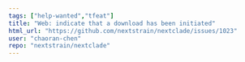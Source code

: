 ```yaml
---
tags: ["help-wanted","tfeat"]
title: "Web: indicate that a download has been initiated"
html_url: "https://github.com/nextstrain/nextclade/issues/1023"
user: "chaoran-chen"
repo: "nextstrain/nextclade"
---
```


